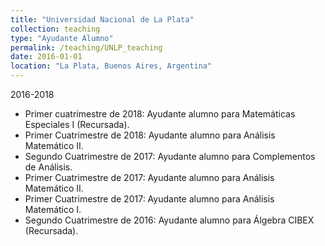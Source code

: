 ```yaml
---
title: "Universidad Nacional de La Plata"
collection: teaching
type: "Ayudante Alumno"
permalink: /teaching/UNLP_teaching
date: 2016-01-01
location: "La Plata, Buenos Aires, Argentina"
---
```


2016-2018

 - Primer cuatrimestre de 2018: Ayudante alumno para Matemáticas Especiales I (Recursada).
 - Primer Cuatrimestre de 2018: Ayudante alumno para Análisis Matemático II.
 - Segundo Cuatrimestre de 2017: Ayudante alumno para Complementos de Análisis.
 - Primer Cuatrimestre de 2017: Ayudante alumno para Análisis Matemático II.
 - Primer Cuatrimestre de 2017: Ayudante alumno para Análisis Matemático I.
 - Segundo Cuatrimestre de 2016: Ayudante alumno para Álgebra CIBEX (Recursada).